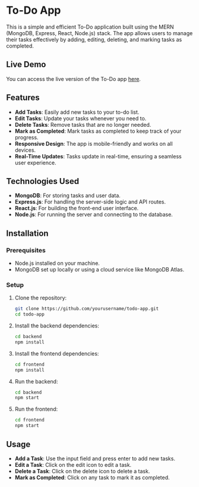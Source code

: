 # To-Do App

This is a simple and efficient To-Do application built using the MERN (MongoDB, Express, React, Node.js) stack. The app allows users to manage their tasks effectively by adding, editing, deleting, and marking tasks as completed.

## Live Demo

You can access the live version of the To-Do app [here](https://new-to-do-list-app0209.netlify.app).

## Features

- **Add Tasks**: Easily add new tasks to your to-do list.
- **Edit Tasks**: Update your tasks whenever you need to.
- **Delete Tasks**: Remove tasks that are no longer needed.
- **Mark as Completed**: Mark tasks as completed to keep track of your progress.
- **Responsive Design**: The app is mobile-friendly and works on all devices.
- **Real-Time Updates**: Tasks update in real-time, ensuring a seamless user experience.

## Technologies Used

- **MongoDB**: For storing tasks and user data.
- **Express.js**: For handling the server-side logic and API routes.
- **React.js**: For building the front-end user interface.
- **Node.js**: For running the server and connecting to the database.

## Installation

### Prerequisites

- Node.js installed on your machine.
- MongoDB set up locally or using a cloud service like MongoDB Atlas.

### Setup

1. Clone the repository:

   ```bash
   git clone https://github.com/yourusername/todo-app.git
   cd todo-app

2. Install the backend dependencies:

   ```bash
   cd backend
   npm install

3. Install the frontend dependencies:

   ```bash
   cd frontend
   npm install

4. Run the backend:

   ```bash
   cd backend
   npm start

5. Run the frontend:

   ```bash
   cd frontend
   npm start

## Usage

- **Add a Task**: Use the input field and press enter to add new tasks.
- **Edit a Task**: Click on the edit icon to edit a task.
- **Delete a Task**: Click on the delete icon to delete a task.
- **Mark as Completed**: Click on any task to mark it as completed.

